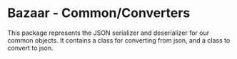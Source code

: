 # Bazaar - Common/Converters

This package represents the JSON serializer and deserializer for our common objects. 
It contains a class for converting from json, and a class to convert to json.